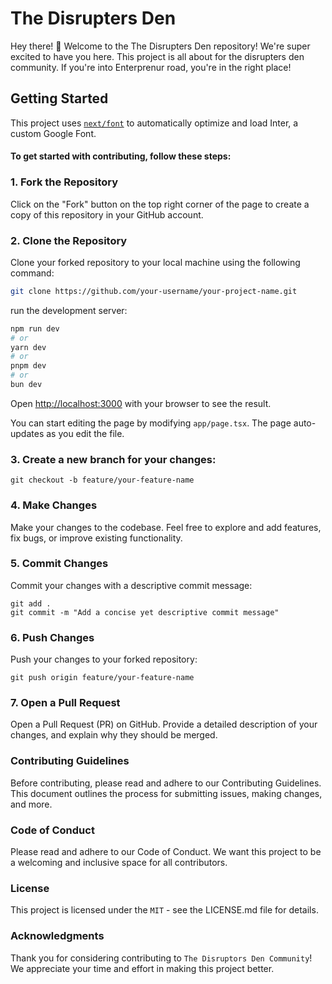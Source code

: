 # The Disrupters Den

Hey there! 👋 Welcome to the The Disrupters Den repository! We're super excited to have you here. This project is all about for the disrupters den community. If you're into Enterprenur road, you're in the right place!

## Getting Started

This project uses [`next/font`](https://nextjs.org/docs/basic-features/font-optimization) to automatically optimize and load Inter, a custom Google Font.

#### To get started with contributing, follow these steps:

### 1. Fork the Repository

Click on the "Fork" button on the top right corner of the page to create a copy of this repository in your GitHub account.

### 2. Clone the Repository

Clone your forked repository to your local machine using the following command:

```bash
git clone https://github.com/your-username/your-project-name.git
```

run the development server:

```bash
npm run dev
# or
yarn dev
# or
pnpm dev
# or
bun dev
```

Open [http://localhost:3000](http://localhost:3000) with your browser to see the result.

You can start editing the page by modifying `app/page.tsx`. The page auto-updates as you edit the file.

### 3. Create a new branch for your changes:
```
git checkout -b feature/your-feature-name
```

### 4. Make Changes
Make your changes to the codebase. Feel free to explore and add features, fix bugs, or improve existing functionality.

### 5. Commit Changes
Commit your changes with a descriptive commit message:

```
git add .
git commit -m "Add a concise yet descriptive commit message"
```
### 6. Push Changes
Push your changes to your forked repository:

```
git push origin feature/your-feature-name
```

### 7. Open a Pull Request
Open a Pull Request (PR) on GitHub. Provide a detailed description of your changes, and explain why they should be merged.

### Contributing Guidelines
Before contributing, please read and adhere to our Contributing Guidelines. This document outlines the process for submitting issues, making changes, and more.

### Code of Conduct
Please read and adhere to our Code of Conduct. We want this project to be a welcoming and inclusive space for all contributors.

### License
This project is licensed under the `MIT` - see the LICENSE.md file for details.

### Acknowledgments
Thank you for considering contributing to `The Disruptors Den Community`! We appreciate your time and effort in making this project better.
